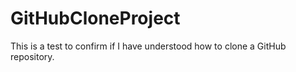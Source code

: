 # GitHubCloneProject
This is a test to confirm if I have understood how to clone a GitHub repository.
